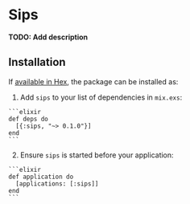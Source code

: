 # Sips

**TODO: Add description**

## Installation

If [available in Hex](https://hex.pm/docs/publish), the package can be installed as:

  1. Add `sips` to your list of dependencies in `mix.exs`:

    ```elixir
    def deps do
      [{:sips, "~> 0.1.0"}]
    end
    ```

  2. Ensure `sips` is started before your application:

    ```elixir
    def application do
      [applications: [:sips]]
    end
    ```

